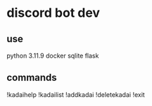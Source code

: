 # discord bot dev

## use
python 3.11.9
docker
sqlite
flask

## commands
!kadaihelp
!kadailist
!addkadai
!deletekadai
!exit
